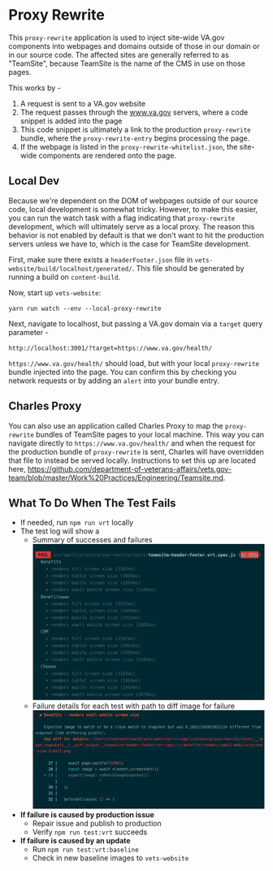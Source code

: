 # Proxy Rewrite
This `proxy-rewrite` application is used to inject site-wide VA.gov components into webpages and domains outside of those in our domain or in our source code. The affected sites are generally referred to as "TeamSite", because TeamSite is the name of the CMS in use on those pages.

This works by -

1. A request is sent to a VA.gov website
2. The request passes through the www.va.gov servers, where a code snippet is added into the page
3. This code snippet is ultimately a link to the production `proxy-rewrite` bundle, where the `proxy-rewrite-entry` begins processing the page.
4. If the webpage is listed in the `proxy-rewrite-whitelist.json`, the site-wide components are rendered onto the page.

## Local Dev
Because we're dependent on the DOM of webpages outside of our source code, local development is somewhat tricky. However, to make this easier, you can run the watch task with a flag indicating that `proxy-rewrite` development, which will ultimately serve as a local proxy. The reason this behavior is not enabled by default is that we don't want to hit the production servers unless we have to, which is the case for TeamSite development.

First, make sure there exists a `headerFooter.json` file in `vets-website/build/localhost/generated/`. This file should be generated by running a build on `content-build`.

Now, start up `vets-website`:

```
yarn run watch --env --local-proxy-rewrite
```

Next, navigate to localhost, but passing a VA.gov domain via a `target` query parameter -

```
http://localhost:3001/?target=https://www.va.gov/health/
```

`https://www.va.gov/health/` should load, but with your local `proxy-rewrite` bundle injected into the page. You can confirm this by checking you network requests or by adding an `alert` into your bundle entry.

## Charles Proxy
You can also use an application called Charles Proxy to map the `proxy-rewrite` bundles of TeamSite pages to your local machine. This way you can navigate directly to `https://www.va.gov/health/` and when the request for the production bundle of `proxy-rewrite` is sent, Charles will have overridden that file to instead be served locally. Instructions to set this up are located here, https://github.com/department-of-veterans-affairs/vets.gov-team/blob/master/Work%20Practices/Engineering/Teamsite.md.

## What To Do When The Test Fails
- If needed, run `npm run vrt` locally
- The test log will show a
  - Summary of successes and failures
 ![Test Summary Example](./readme-assets/vrt-test-summary-example.png)
  - Failure details for each test with path to diff image for failure
 ![Failure Detail Example](./readme-assets/cli-failure-example.png)
- **If failure is caused by production issue**
  - Repair issue and publish to production
  - Verify `npm run test:vrt` succeeds
- **If failure is caused by an update**
  - Run `npm run test:vrt:baseline`
  - Check in new baseline images to `vets-website`
